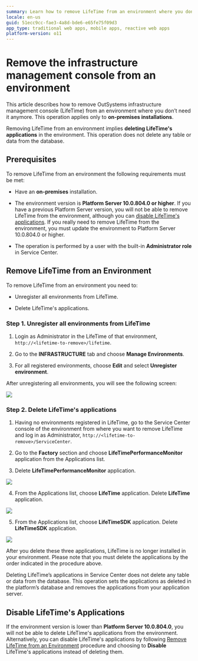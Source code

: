 ```yaml
---
summary: Learn how to remove LifeTime from an environment where you don’t need it anymore.
locale: en-us
guid: 51ecc9cc-fae3-4a8d-bde6-e65fe75f09d3
app_type: traditional web apps, mobile apps, reactive web apps
platform-version: o11
---
```


# Remove the infrastructure management console from an environment

This article describes how to remove OutSystems infrastructure management console (LifeTime) from an environment where you don’t need it anymore. This operation applies only to **on-premises installations**.

Removing LifeTime from an environment implies **deleting LifeTime's applications** in the environment. This operation does not delete any table or data from the database. 

## Prerequisites

To remove LifeTime from an environment the following requirements must be met:

* Have an **on-premises** installation.

* The environment version is **Platform Server 10.0.804.0 or higher**. If you have a previous Platform Server version, you will not be able to remove LifeTime from the environment, although you can [disable LifeTime's applications](https://success.outsystems.com/Support/Enterprise_Customers/Maintenance_and_Operations/Remove_the_infrastructure_management_console_from_an_environment#Disable_LifeTime's_Applications). If you really need to remove LifeTime from the environment, you must update the environment to Platform Server 10.0.804.0 or higher.

* The operation is performed by a user with the built-in **Administrator role** in Service Center.

## Remove LifeTime from an Environment

To remove LifeTime from an environment you need to:

* Unregister all environments from LifeTime.

* Delete LifeTime's applications.

### Step 1. Unregister all environments from LifeTime

1. Login as Administrator in the LifeTime of that environment, `http://<lifetime-to-remove>/lifetime`.

2. Go to the **INFRASTRUCTURE** tab and choose **Manage Environments**.

3. For all registered environments, choose **Edit** and select **Unregister environment**.

After unregistering all environments, you will see the following screen:

![ ](images/remove-infra-mgmt-console_0.png)

### Step 2. Delete LifeTime's applications

1. Having no environments registered in LifeTime, go to the Service Center console of the environment from where you want to remove LifeTime and log in as Administrator, `http://<lifetime-to-remove>/ServiceCenter`.

2. Go to the **Factory** section and choose **LifeTimePerformanceMonitor** application from the Applications list.

3. Delete **LifeTimePerformanceMonitor** application.

![ ](images/remove-infra-mgmt-console_1.png)
 

4. From the Applications list, choose **LifeTime** application. Delete **LifeTime** application.

![ ](images/remove-infra-mgmt-console_2.png)
 

5. From the Applications list, choose **LifeTimeSDK** application. Delete **LifeTimeSDK** application.

![ ](images/remove-infra-mgmt-console_3.png)

 

After you delete these three applications, LifeTime is no longer installed in your environment. Please note that you must delete the applications by the order indicated in the procedure above.

Deleting LifeTime’s applications in Service Center does not delete any table or data from the database. This operation sets the applications as deleted in the platform’s database and removes the applications from your application server.

## Disable LifeTime's Applications

If the environment version is lower than **Platform Server 10.0.804.0**, you will not be able to delete LifeTime's applications from the environment. Alternatively, you can disable LifeTime's applications by following [Remove LifeTime from an Environment](https://success.outsystems.com/Support/Enterprise_Customers/Maintenance_and_Operations/Remove_the_infrastructure_management_console_from_an_environment#Remove_LifeTime_from_an_Environment) procedure and choosing to **Disable** LifeTime's applications instead of deleting them.

